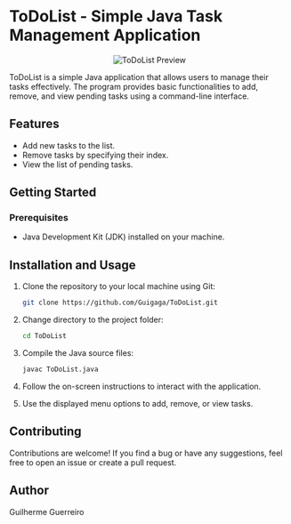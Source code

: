 # ToDoList - Simple Java Task Management Application

<p align="center">
  <img src="https://github.com/Guigaga/Basic-ToDoList-Application-in-Java/assets/109106000/270cb357-fcda-45ee-8b08-4e0a50e7606d" alt="ToDoList Preview">
</p>

ToDoList is a simple Java application that allows users to manage their tasks effectively. The program provides basic functionalities to add, remove, and view pending tasks using a command-line interface.

## Features

- Add new tasks to the list.
- Remove tasks by specifying their index.
- View the list of pending tasks.

## Getting Started

### Prerequisites

- Java Development Kit (JDK) installed on your machine.

## Installation and Usage

1. Clone the repository to your local machine using Git:

   ```bash
   git clone https://github.com/Guigaga/ToDoList.git
   ```
2. Change directory to the project folder:
   ```bash
   cd ToDoList
   ```
3. Compile the Java source files:
   ```bash
   javac ToDoList.java
   ```
4. Follow the on-screen instructions to interact with the application.

5. Use the displayed menu options to add, remove, or view tasks.


## Contributing

Contributions are welcome! If you find a bug or have any suggestions, feel free to open an issue or create a pull request.

## Author
Guilherme Guerreiro
